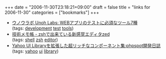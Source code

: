 +++
date = "2006-11-30T23:18:21+09:00"
draft = false
title = "links for 2006-11-30"
categories = ["bookmarks"]
+++

<ul class="delicious">
	<li>
		<div class="delicious-link"><a href="http://labs.unoh.net/2006/11/web_1.html">ウノウラボ Unoh Labs: WEBアプリのテストに必須なツール7種</a></div>
		<div class="delicious-tags">(tags: <a href="http://del.icio.us/nobu666/development">development</a> <a href="http://del.icio.us/nobu666/test">test</a> <a href="http://del.icio.us/nobu666/tools">tools</a>)</div>
	</li>
	<li>
		<div class="delicious-link"><a href="http://d.hatena.ne.jp/lurker/20061129/1164809805">技術メモ帳 - zshで出来ている新感覚エディタzed</a></div>
		<div class="delicious-tags">(tags: <a href="http://del.icio.us/nobu666/shell">shell</a> <a href="http://del.icio.us/nobu666/zsh">zsh</a> <a href="http://del.icio.us/nobu666/editor">editor</a>)</div>
	</li>
	<li>
		<div class="delicious-link"><a href="http://phpspot.org/blog/archives/2006/11/yahoo_ui_librar_4.html">Yahoo UI Libraryを拡張した超リッチなコンポーネント集:phpspot開発日誌</a></div>
		<div class="delicious-tags">(tags: <a href="http://del.icio.us/nobu666/yahoo">yahoo</a> <a href="http://del.icio.us/nobu666/ui">ui</a> <a href="http://del.icio.us/nobu666/library">library</a>)</div>
	</li>
</ul>
